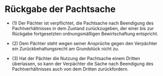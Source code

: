 # Rückgabe der Pachtsache

- (1) Der Pächter ist verpflichtet, die Pachtsache nach Beendigung des Pachtverhältnisses in dem Zustand zurückzugeben, der einer bis zur Rückgabe fortgesetzten ordnungsmäßigen Bewirtschaftung entspricht.

- (2) Dem Pächter steht wegen seiner Ansprüche gegen den Verpächter ein Zurückbehaltungsrecht am Grundstück nicht zu.

- (3) Hat der Pächter die Nutzung der Pachtsache einem Dritten überlassen, so kann der Verpächter die Sache nach Beendigung des Pachtverhältnisses auch von dem Dritten zurückfordern.

